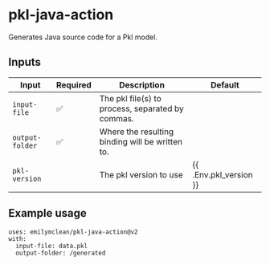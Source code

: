 # pkl-java-action

Generates Java source code for a Pkl model.

## Inputs

| Input              	| Required 	| Description                                                                                                       	| Default  	|
|--------------------	|----------	|-------------------------------------------------------------------------------------------------------------------	|----------	|
| `input-file`       	| ✅        	| The pkl file(s) to process, separated by commas.                                                                    |           |
| `output-folder` 	  | ✅       	| Where the resulting binding will be written to.                                                        	            |    	      |
| `pkl-version`      	|          	| The pkl version to use       	                                                                                      | {{ .Env.pkl_version }}    |

## Example usage
```
uses: emilymclean/pkl-java-action@v2
with:
  input-file: data.pkl
  output-folder: /generated
```
